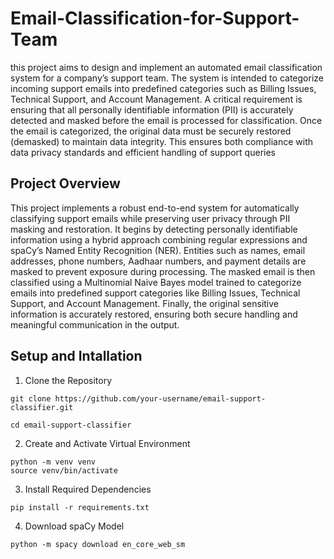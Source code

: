 
# Email-Classification-for-Support-Team

this project aims to design and implement an automated email classification system for a company’s support team. The system is intended to categorize incoming support emails into predefined categories such as Billing Issues, Technical Support, and Account Management. A critical requirement is ensuring that all personally identifiable information (PII) is accurately detected and masked before the email is processed for classification. Once the email is categorized, the original data must be securely restored (demasked) to maintain data integrity. This ensures both compliance with data privacy standards and efficient handling of support queries
## Project Overview
This project implements a robust end-to-end system for automatically classifying support emails while preserving user privacy through PII masking and restoration. It begins by detecting personally identifiable information using a hybrid approach combining regular expressions and spaCy’s Named Entity Recognition (NER). Entities such as names, email addresses, phone numbers, Aadhaar numbers, and payment details are masked to prevent exposure during processing. The masked email is then classified using a Multinomial Naive Bayes model trained to categorize emails into predefined support categories like Billing Issues, Technical Support, and Account Management. Finally, the original sensitive information is accurately restored, ensuring both secure handling and meaningful communication in the output.
## Setup and Intallation
1. Clone the Repository
```
git clone https://github.com/your-username/email-support-classifier.git

cd email-support-classifier

```
2. Create and Activate Virtual Environment
```
python -m venv venv
source venv/bin/activate
```
3. Install Required Dependencies
```
pip install -r requirements.txt
```
4. Download spaCy Model
```
python -m spacy download en_core_web_sm
```
